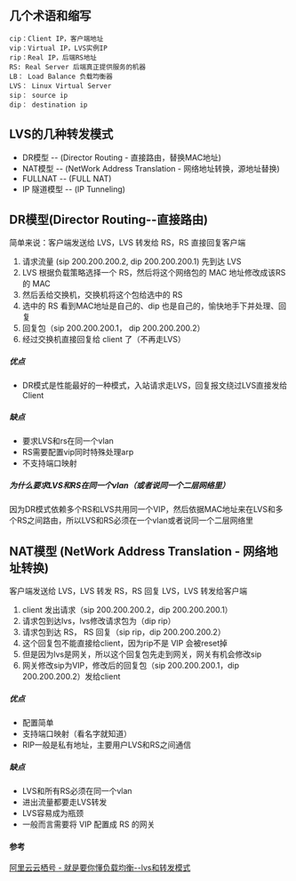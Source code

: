 ## 几个术语和缩写

```text
cip：Client IP，客户端地址
vip：Virtual IP，LVS实例IP
rip：Real IP，后端RS地址
RS: Real Server 后端真正提供服务的机器
LB： Load Balance 负载均衡器
LVS： Linux Virtual Server
sip： source ip
dip： destination ip
```





## LVS的几种转发模式

- DR模型 -- (Director Routing - 直接路由，替换MAC地址)
- NAT模型 -- (NetWork Address Translation - 网络地址转换，源地址替换)
- FULLNAT --  (FULL NAT)
- IP 隧道模型 -- (IP Tunneling)





## DR模型(Director Routing--直接路由)

简单来说：客户端发送给 LVS，LVS 转发给 RS，RS 直接回复客户端

1. 请求流量 (sip 200.200.200.2, dip 200.200.200.1) 先到达 LVS
2. LVS 根据负载策略选择一个 RS，然后将这个网络包的 MAC 地址修改成该RS的 MAC
3. 然后丢给交换机，交换机将这个包给选中的 RS
4. 选中的 RS 看到MAC地址是自己的、dip 也是自己的，愉快地手下并处理、回复
5. 回复包（sip 200.200.200.1， dip 200.200.200.2）
6. 经过交换机直接回复给 client 了（不再走LVS）

##### 优点

- DR模式是性能最好的一种模式，入站请求走LVS，回复报文绕过LVS直接发给Client

##### 缺点

- 要求LVS和rs在同一个vlan
- RS需要配置vip同时特殊处理arp
- 不支持端口映射

##### 为什么要求LVS和RS在同一个vlan（或者说同一个二层网络里）

因为DR模式依赖多个RS和LVS共用同一个VIP，然后依据MAC地址来在LVS和多个RS之间路由，所以LVS和RS必须在一个vlan或者说同一个二层网络里





## NAT模型 (NetWork Address Translation - 网络地址转换)

客户端发送给 LVS，LVS 转发 RS，RS 回复 LVS，LVS 转发给客户端

1. client 发出请求（sip 200.200.200.2，dip 200.200.200.1）
2. 请求包到达lvs，lvs修改请求包为（dip rip）
3. 请求包到达 RS， RS 回复（sip rip，dip 200.200.200.2）
4. 这个回复包不能直接给client，因为rip不是 VIP 会被reset掉
5. 但是因为lvs是网关，所以这个回复包先走到网关，网关有机会修改sip
6. 网关修改sip为VIP，修改后的回复包（sip 200.200.200.1，dip 200.200.200.2）发给client

##### 优点

- 配置简单
- 支持端口映射（看名字就知道）
- RIP一般是私有地址，主要用户LVS和RS之间通信

##### 缺点

- LVS和所有RS必须在同一个vlan
- 进出流量都要走LVS转发
- LVS容易成为瓶颈
- 一般而言需要将 VIP 配置成 RS 的网关





#### 参考

[阿里云云栖号 - 就是要你懂负载均衡--lvs和转发模式](https://zhuanlan.zhihu.com/p/72150660)